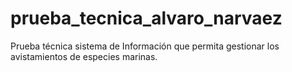 # prueba_tecnica_alvaro_narvaez
Prueba técnica  sistema de Información que permita gestionar los avistamientos de especies marinas.
